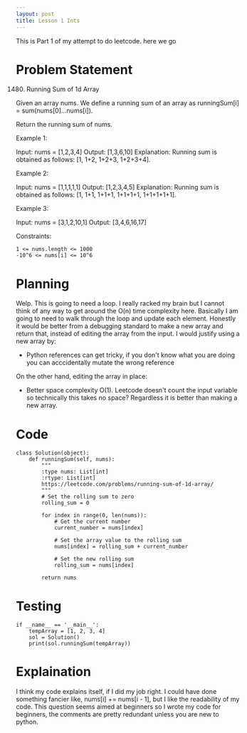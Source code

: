```yaml
---
layout: post
title: Lesson 1 Ints
---
```


This is Part 1 of my attempt to do leetcode. here we go

# Problem Statement
1480. Running Sum of 1d Array

Given an array nums. We define a running sum of an array as runningSum[i] = sum(nums[0]…nums[i]).

Return the running sum of nums.

Example 1:

Input: nums = [1,2,3,4]
Output: [1,3,6,10]
Explanation: Running sum is obtained as follows: [1, 1+2, 1+2+3, 1+2+3+4].

Example 2:

Input: nums = [1,1,1,1,1]
Output: [1,2,3,4,5]
Explanation: Running sum is obtained as follows: [1, 1+1, 1+1+1, 1+1+1+1, 1+1+1+1+1].

Example 3:

Input: nums = [3,1,2,10,1]
Output: [3,4,6,16,17]

Constraints:

    1 <= nums.length <= 1000
    -10^6 <= nums[i] <= 10^6

# Planning
Welp. This is going to need a loop. I really racked my brain but I cannot think of any way to get around the O(n) time complexity here. 
Basically I am going to need to walk through the loop and update each element. 
Honestly it would be better from a debugging standard to make a new array and return that, instead of editing the array from the input. 
I would justify using a new array by:
- Python references can get tricky, if you don't know what you are doing you can acccidentally mutate the wrong reference

On the other hand, editing the array in place:
- Better space complexity O(1). Leetcode doesn't count the input variable so technically this takes no space? Regardless it is better than making a new array.

# Code
    class Solution(object):
        def runningSum(self, nums):
            """
            :type nums: List[int]
            :rtype: List[int]
            https://leetcode.com/problems/running-sum-of-1d-array/
            """
            # Set the rolling sum to zero
            rolling_sum = 0

            for index in range(0, len(nums)):
                # Get the current number
                current_number = nums[index]

                # Set the array value to the rolling sum
                nums[index] = rolling_sum + current_number

                # Set the new rolling sum
                rolling_sum = nums[index]

            return nums

# Testing
    if __name__ == '__main__':
        tempArray = [1, 2, 3, 4]
        sol = Solution()
        print(sol.runningSum(tempArray))

# Explaination
I think my code explains itself, if I did my job right. 
I could have done something fancier like, nums[i] += nums[i - 1], but I like the readability of my code. 
This question seems aimed at beginners so I wrote my code for beginners, the comments are pretty redundant unless you are new to python. 